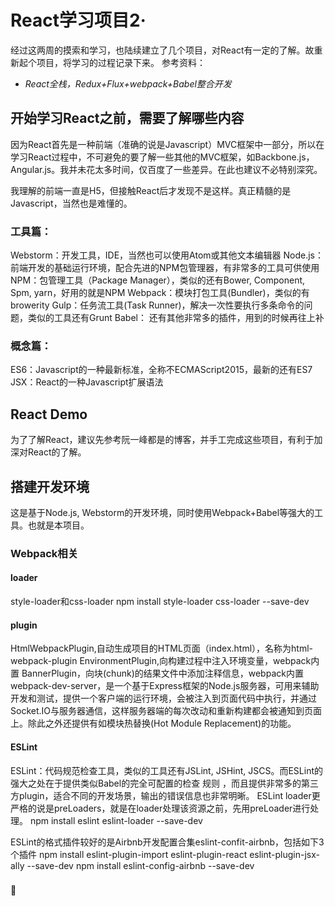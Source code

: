 # React学习项目2·
经过这两周的摸索和学习，也陆续建立了几个项目，对React有一定的了解。故重新起个项目，将学习的过程记录下来。
参考资料：
* *React全栈，Redux+Flux+webpack+Babel整合开发*

## 开始学习React之前，需要了解哪些内容
因为React首先是一种前端（准确的说是Javascript）MVC框架中一部分，所以在学习React过程中，不可避免的要了解一些其他的MVC框架，如Backbone.js，Angular.js。我并未花太多时间，仅百度了一些差异。在此也建议不必特别深究。

我理解的前端一直是H5，但接触React后才发现不是这样。真正精髓的是Javascript，当然也是难懂的。

### 工具篇：
Webstorm：开发工具，IDE，当然也可以使用Atom或其他文本编辑器
Node.js：前端开发的基础运行环境，配合先进的NPM包管理器，有非常多的工具可供使用
NPM：包管理工具（Package Manager），类似的还有Bower, Component, Spm, yarn，好用的就是NPM
Webpack：模块打包工具(Bundler)，类似的有browerity
Gulp：任务流工具(Task Runner)，解决一次性要执行多条命令的问题，类似的工具还有Grunt
Babel：
还有其他非常多的插件，用到的时候再往上补

### 概念篇：
ES6：Javascript的一种最新标准，全称不ECMAScript2015，最新的还有ES7
JSX：React的一种Javascript扩展语法

## React Demo
为了了解React，建议先参考阮一峰都是的博客，并手工完成这些项目，有利于加深对React的了解。

## 搭建开发环境
这是基于Node.js, Webstorm的开发环境，同时使用Webpack+Babel等强大的工具。也就是本项目。

### Webpack相关
#### loader
style-loader和css-loader
npm install style-loader css-loader --save-dev

#### plugin
HtmlWebpackPlugin,自动生成项目的HTML页面（index.html），名称为html-webpack-plugin
EnvironmentPlugin,向构建过程中注入环境变量，webpack内置
BannerPlugin，向块(chunk)的结果文件中添加注释信息，webpack内置
webpack-dev-server，是一个基于Express框架的Node.js服务器，可用来辅助开发和测试，提供一个客户端的运行环境，会被注入到页面代码中执行，并通过Socket.IO与服务器通信，这样服务器端的每次改动和重新构建都会被通知到页面上。除此之外还提供有如模块热替换(Hot Module Replacement)的功能。
#### ESLint
ESLint：代码规范检查工具，类似的工具还有JSLint, JSHint, JSCS。而ESLint的强大之处在于提供类似Babel的完全可配置的检查 规则 ，而且提供非常多的第三方plugin，适合不同的开发场景，输出的错误信息也非常明晰。
ESLint loader更严格的说是preLoaders，就是在loader处理该资源之前，先用preLoader进行处理。
npm install eslint eslint-loader --save-dev

ESLint的格式插件较好的是Airbnb开发配置合集eslint-confit-airbnb，包括如下3个插件
npm install eslint-plugin-import eslint-plugin-react eslint-plugin-jsx-ally --save-dev
npm install eslint-config-airbnb --save-dev
###


